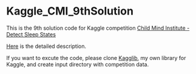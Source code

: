 # Kaggle_CMI_9thSolution

This is the 9th solution code for Kaggle competition [Child Mind Institute - Detect Sleep States
](https://www.kaggle.com/competitions/child-mind-institute-detect-sleep-states/overview) 

[Here](https://www.kaggle.com/competitions/child-mind-institute-detect-sleep-states/discussion/459678) is the detailed description.

If you want to excute the code, please clone [Kagglib](https://github.com/shu421/kagglib), my own library for Kaggle, and create input directory with competition data.
